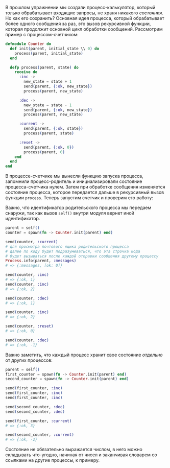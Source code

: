 
В прошлом упражнении мы создали процесс-калькулятор, который только обрабатывает входящие запросы, не храня никакого *состояния*. Но как его сохранить? Основная идея процесса, который обрабатывает более одного сообщения за раз, это вызов рекурсивной функции, которая продолжит основной цикл обработки сообщений. Рассмотрим пример с процессом-счетчиком:

```elixir
defmodule Counter do
  def init(parent, initial_state \\ 0) do
    process(parent, initial_state)
  end

  defp process(parent, state) do
    receive do
      :inc ->
        new_state = state + 1
        send(parent, {:ok, new_state})
        process(parent, new_state)

      :dec ->
        new_state = state - 1
        send(parent, {:ok, new_state})
        process(parent, new_state)

      :current ->
        send(parent, {:ok, state})
        process(parent, state)

      :reset ->
        send(parent, {:ok, 0})
        process(parent, 0)
    end
  end
end
```

В процессе-счетчике мы вынесли функцию запуска процесса, запомнили процесс-родитель и инициализировали состояние процесса-счетчика нулем. Затем при обработке сообщения изменяется состояние процесса, которое передается дальше в рекурсивный вызов функции `process`. Теперь запустим счетчик и проверим его работу:

Важно, что идентификатор родительского процесса мы передаем снаружи, так как вызов `self()` внутри модуля вернет иной идентификатор.

```elixir
parent = self()
counter = spawn(fn -> Counter.init(parent) end)

send(counter, :current)
# для просмотра почтового ящика родительского процесса
# далее по коду будет подразумеваться, что эта строчка кода
# будет вызываться после каждой отправки сообщения другому процессу
Process.info(parent, :messages)
# => {:messages, [ok: 0]}

send(counter, :inc)
# => {:ok, 1}
send(counter, :inc)
# => {:ok, 2}

send(counter, :dec)
# => {:ok, 1}

send(counter, :inc)
# => {:ok, 2}

send(counter, :reset)
# => {:ok, 0}

send(counter, :dec)
# => {:ok, -1}
```

Важно заметить, что каждый процесс хранит свое состояние *отдельно* от других процессов:

```elixir
parent = self()
first_counter = spawn(fn -> Counter.init(parent) end)
second_counter = spawn(fn -> Counter.init(parent) end)

send(first_counter, :inc)
send(first_counter, :inc)
send(first_counter, :inc)

send(second_counter, :dec)
send(second_counter, :dec)

send(first_counter, :current)
# => {:ok, 3}

send(second_counter, :current)
# => {:ok, -2}
```

Состояние не обязательно выражается числом, в него можно складывать что-угодно, начиная от чисел и заканчивая словарем со ссылками на другие процессы, к примеру.
